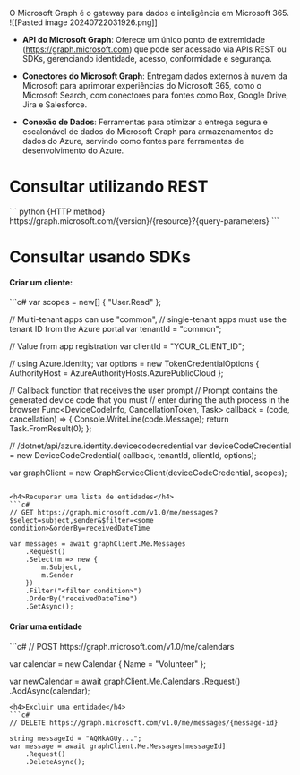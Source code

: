 O Microsoft Graph é o gateway para dados e inteligência em Microsoft 365.
![[Pasted image 20240722031926.png]]


- **API do Microsoft Graph**: Oferece um único ponto de extremidade (https://graph.microsoft.com) que pode ser acessado via APIs REST ou SDKs, gerenciando identidade, acesso, conformidade e segurança.
    
- **Conectores do Microsoft Graph**: Entregam dados externos à nuvem da Microsoft para aprimorar experiências do Microsoft 365, como o Microsoft Search, com conectores para fontes como Box, Google Drive, Jira e Salesforce.
    
- **Conexão de Dados**: Ferramentas para otimizar a entrega segura e escalonável de dados do Microsoft Graph para armazenamentos de dados do Azure, servindo como fontes para ferramentas de desenvolvimento do Azure.

<h1>Consultar utilizando REST</h1>
``` python
{HTTP method} https://graph.microsoft.com/{version}/{resource}?{query-parameters}
```

<h1>Consultar usando SDKs</h1>
<h4>Criar um cliente:</h4>
```c#
var scopes = new[] { "User.Read" };

// Multi-tenant apps can use "common",
// single-tenant apps must use the tenant ID from the Azure portal
var tenantId = "common";

// Value from app registration
var clientId = "YOUR_CLIENT_ID";

// using Azure.Identity;
var options = new TokenCredentialOptions
{
    AuthorityHost = AzureAuthorityHosts.AzurePublicCloud
};

// Callback function that receives the user prompt
// Prompt contains the generated device code that you must
// enter during the auth process in the browser
Func<DeviceCodeInfo, CancellationToken, Task> callback = (code, cancellation) => {
    Console.WriteLine(code.Message);
    return Task.FromResult(0);
};

// /dotnet/api/azure.identity.devicecodecredential
var deviceCodeCredential = new DeviceCodeCredential(
    callback, tenantId, clientId, options);

var graphClient = new GraphServiceClient(deviceCodeCredential, scopes);
```

<h4>Recuperar uma lista de entidades</h4>
```c#
// GET https://graph.microsoft.com/v1.0/me/messages?$select=subject,sender&$filter=<some condition>&orderBy=receivedDateTime

var messages = await graphClient.Me.Messages
    .Request()
    .Select(m => new {
        m.Subject,
        m.Sender
    })
    .Filter("<filter condition>")
    .OrderBy("receivedDateTime")
    .GetAsync();
```

<h4>Criar uma entidade</h4>
```c#
// POST https://graph.microsoft.com/v1.0/me/calendars

var calendar = new Calendar
{
    Name = "Volunteer"
};

var newCalendar = await graphClient.Me.Calendars
    .Request()
    .AddAsync(calendar);
```
<h4>Excluir uma entidade</h4>
```c#
// DELETE https://graph.microsoft.com/v1.0/me/messages/{message-id}

string messageId = "AQMkAGUy...";
var message = await graphClient.Me.Messages[messageId]
    .Request()
    .DeleteAsync();
```



